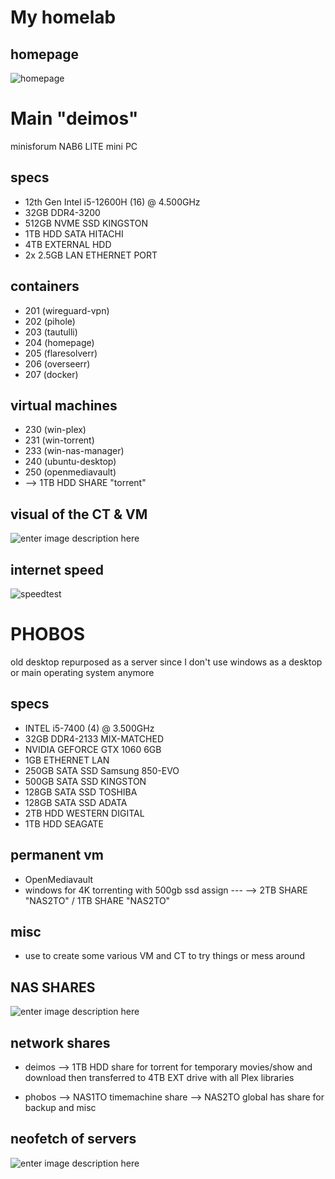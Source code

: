 # My homelab 

## homepage
![homepage](https://i.imgur.com/6jCQPl1.png)


# Main "deimos"

minisforum NAB6 LITE mini PC

## specs

* 12th Gen Intel i5-12600H (16) @ 4.500GHz
* 32GB DDR4-3200
* 512GB NVME SSD KINGSTON
* 1TB HDD SATA HITACHI
* 4TB EXTERNAL HDD 
* 2x 2.5GB LAN ETHERNET PORT

## containers
* 201 (wireguard-vpn)
* 202 (pihole)
* 203 (tautulli)
* 204 (homepage)
* 205 (flaresolverr)
* 206 (overseerr)
* 207 (docker)

## virtual machines
* 230 (win-plex)
* 231 (win-torrent)
* 233 (win-nas-manager)
* 240 (ubuntu-desktop)
* 250 (openmediavault)
* --> 1TB HDD SHARE "torrent"

## visual of the CT & VM
![enter image description here](https://i.imgur.com/qJPGkmQ.png)

## internet speed
![speedtest](https://i.imgur.com/GSAFgF2.png)




# PHOBOS

old desktop repurposed as a server since I don't use windows as a desktop or main operating system anymore

## specs

* INTEL i5-7400 (4) @ 3.500GHz
* 32GB DDR4-2133 MIX-MATCHED
* NVIDIA GEFORCE GTX 1060 6GB
* 1GB ETHERNET LAN
* 250GB SATA SSD Samsung 850-EVO
* 500GB SATA SSD KINGSTON
* 128GB SATA SSD TOSHIBA
* 128GB SATA SSD ADATA
* 2TB HDD WESTERN DIGITAL
* 1TB HDD SEAGATE

## permanent vm
* OpenMediavault  
* windows for 4K torrenting with 500gb ssd assign 
--- --> 2TB SHARE "NAS2TO" / 1TB SHARE "NAS2TO"

## misc
* use to create some various VM and CT to try things or mess around 



## NAS SHARES
![enter image description here](https://i.imgur.com/yf1YOoi.png)



## network shares
* deimos 
--> 1TB HDD share for torrent for temporary movies/show and download then transferred to 4TB EXT drive with all Plex libraries

* phobos
--> NAS1TO timemachine share
--> NAS2TO global has share for backup and misc


## neofetch of servers
![enter image description here](https://i.imgur.com/uj1oDq1.png)

<!--stackedit_data:
eyJoaXN0b3J5IjpbMTU3MTUyMDUyNSwyMDQzMTQ5MDksLTE4NT
I2NzE2ODAsLTU1MjA4MjEwOSwtMjAyNDM5MTY4OSwxOTYyNDQ0
OTE4LDI3NjA4NjMwMyw3NTA1NTQ1NDBdfQ==
-->